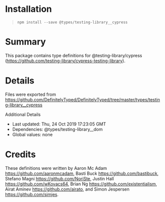 # Installation
> `npm install --save @types/testing-library__cypress`

# Summary
This package contains type definitions for @testing-library/cypress (https://github.com/testing-library/cypress-testing-library).

# Details
Files were exported from https://github.com/DefinitelyTyped/DefinitelyTyped/tree/master/types/testing-library__cypress

Additional Details
 * Last updated: Thu, 24 Oct 2019 17:23:05 GMT
 * Dependencies: @types/testing-library__dom
 * Global values: none

# Credits
These definitions were written by Aaron Mc Adam <https://github.com/aaronmcadam>, Basti Buck <https://github.com/bastibuck>, Stefano Magni <https://github.com/NoriSte>, Justin Hall <https://github.com/wKovacs64>, Brian Ng <https://github.com/existentialism>, Airat Aminev <https://github.com/airato>, and Simon Jespersen <https://github.com/simjes>.
